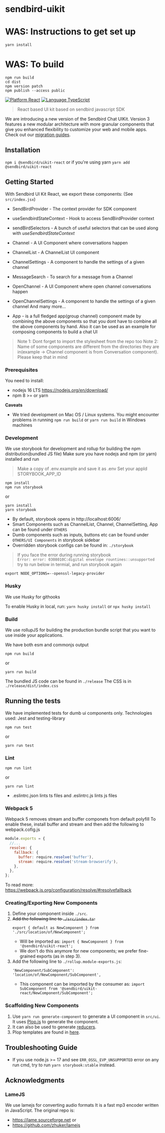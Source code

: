 # sendbird-uikit

# WAS: Instructions to get set up
`yarn install`

# WAS: To build
```
npm run build
cd dist
npm version patch
npm publish --access public
```

[![Platform React](https://img.shields.io/badge/Platform-React-orange.svg)](https://reactjs.org)
[![Language TypeScript](https://img.shields.io/badge/Language-TypeScript-orange.svg)](https://www.typescriptlang.org/)

> React based UI kit based on sendbird javascript SDK

We are introducing a new version of the Sendbird Chat UIKit. Version 3 features a new modular architecture with more granular components that give you enhanced flexibility to customize your web and mobile apps. Check out our [migration guides](MIGRATION_v2-to-v3.md).

## Installation

`npm i @sendbird/uikit-react`
or if you're using yarn
`yarn add @sendbird/uikit-react`

## Getting Started

With Sendbird UI Kit React, we export these components:
(See `src/index.jsx`)

* SendBirdProvider - The context provider for SDK component
* useSendbirdStateContext - Hook to access SendBirdProvider context
* sendBirdSelectors - A bunch of useful selectors that can be used along with *useSendbirdStateContext*

* Channel - A UI Component where conversations happen
* ChannelList - A ChannelList UI component
* ChannelSettings - A component to handle the settings of a given channel
* MessageSearch - To search for a message from a Channel
* OpenChannel - A UI Component where open channel conversations happen
* OpenChannelSettings - A component to handle the settings of a given channel
And many more...

* App - is a full fledged app(group channel) component made by combining the above components so that you dont have to combine all the above components by hand. Also it can be used as an example for composing components to build a chat UI

> Note 1: Dont forget to import the stylesheet from the repo too
> Note 2: Name of some components are different from the directories they are in(example -> Channel component is from Conversation component). Please keep that in mind

### Prerequisites

You need to install:
* nodejs 16 LTS https://nodejs.org/en/download/
* npm 8 >= or yarn

**Caveats**
 - We tried development on Mac OS / Linux systems. You might encounter problems in running `npm run build` or `yarn run build` in Windows machines

### Development
We use storybook for development and rollup for building the npm distribution(bundled JS file)
Make sure you have nodejs and npm (or yarn) installed and run

> Make a copy of .env.example and save it as .env 
> Set your appId STORYBOOK_APP_ID

```
npm install
npm run storybook
```
or
```
yarn install
yarn storybook
```

* By default, storybook opens in http://localhost:6006/
* Smart Components such as ChannelList, Channel, ChannelSetting, App can be found under `OTHERS`
* Dumb components such as inputs, buttons etc can be found under `OTHERS/UI Components` in storybook sidebar
* Overridden storybook configs can be found in: `./storybook`

> If you face the error during running storybook<br />
> `Error: error: 0308010C:digital envelope rountines::unsupported` <br />
> try to run below in termial, and run storybook again
```
export NODE_OPTIONS=--openssl-legacy-provider
```

### Husky

We use Husky for githooks

To enable Husky in local, run:
`yarn husky install` or `npx husky install`

### Build

We use rollupJS for building the production bundle script that you want to use inside your applications.

We have both esm and commonjs output

```
npm run build
```
or
```
yarn run build
```

The bundled JS code can be found in `./release`
The CSS is in `./release/dist/index.css`

## Running the tests

We have implemented tests for dumb ui components only. Technologies used: Jest and testing-library

```
npm run test
```
or
```
yarn run test
```

### Lint

```
npm run lint
```
or
```
yarn run lint
```
* .eslintrc.json lints ts files and .eslintrc.js lints js files

### Webpack 5

Webpack 5 removes stream and buffer componets from default polyfill
To enable these, install buffer and stream and then add the following to webpack.cofig.js
```javascript
module.exports = {
  //...
  resolve: {
    fallback: {
      buffer: require.resolve('buffer'),
      stream: require.resolve('stream-browserify'),
    },
  },
};

```
To read more: https://webpack.js.org/configuration/resolve/#resolvefallback

### Creating/Exporting New Components

1. Define your component inside `./src`.
2. ~~Add the following line to `./src/index.ts`:~~
    ```
    export { default as NewComponent } from './src/location/of/NewComponent';
    ```
    - Will be imported as: `import { NewComponent } from '@sendbird/uikit-react';`
    - We don't do this anymore for new components; we prefer fine-grained exports (as in step 3).
3. Add the following line to `./rollup.module-exports.js`:
    ```
    'NewComponent/SubComponent': 'location/of/NewComponent/SubComponent',
    ```
    - This component can be imported by the consumer as: `import SubComponent from '@sendbird/uikit-react/NewComponent/SubComponent';`

### Scaffolding New Components

1. Use `yarn run generate-component` to generate a UI component in `src/ui`. It uses [Plop.js](https://plopjs.com/) to generate the component.
2. It can also be used to generate [reducers](/src/utils/typeHelpers/reducers/README.md).
3. Plop templates are found in [here](/plop-templates).

## Troubleshooting Guide
- If you use node.js >= 17 and see `ERR_OSSL_EVP_UNSUPPORTED` error on any run cmd, try to run `yarn storybook:stable` instead.


## Acknowledgments
### LameJS

We use lamejs for converting audio formats
It is a fast mp3 encoder written in JavaScript. The original repo is:
* https://lame.sourceforge.net or
* https://github.com/zhuker/lamejs
